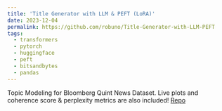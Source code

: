 ```yaml
---
title: 'Title Generator with LLM & PEFT (LoRA)'
date: 2023-12-04
permalink: https://github.com/robuno/Title-Generator-with-LLM-PEFT
tags:
  - transformers
  - pytorch
  - huggingface
  - peft
  - bitsandbytes
  - pandas
---
```


Topic Modeling for Bloomberg Quint News Dataset. Live plots and coherence score & perplexity metrics are also included!
[Repo](https://github.com/robuno/Title-Generator-with-LLM-PEFT)